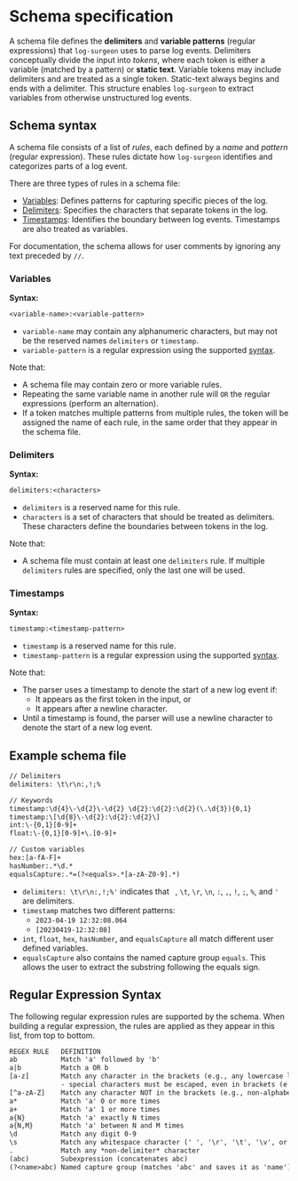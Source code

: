 # Schema specification

A schema file defines the **delimiters** and **variable patterns** (regular
expressions) that `log-surgeon` uses to parse log events. Delimiters
conceptually divide the input into *tokens*, where each token is either a
variable (matched by a pattern) or **static text**. Variable tokens may include
delimiters and are treated as a single token. Static-text always begins and ends
with a delimiter. This structure enables `log-surgeon` to extract variables from
otherwise unstructured log events.

## Schema syntax

A schema file consists of a list of *rules*, each defined by a *name* and
*pattern* (regular expression). These rules dictate how `log-surgeon` identifies
and categorizes parts of a log event.

There are three types of rules in a schema file:

* [Variables](#variables): Defines patterns for capturing specific pieces of the
  log.
* [Delimiters](#delimiters): Specifies the characters that separate tokens in
  the log.
* [Timestamps](#timestamps): Identifies the boundary between log events.
  Timestamps are also treated as variables.

For documentation, the schema allows for user comments by ignoring any text
preceded by `//`.

### Variables

**Syntax:**

```txt
<variable-name>:<variable-pattern>
```

* `variable-name` may contain any alphanumeric characters, but may not be
  the reserved names `delimiters` or `timestamp`.
* `variable-pattern` is a regular expression using the supported
  [syntax](#regular-expression-syntax).

Note that:

* A schema file may contain zero or more variable rules.
* Repeating the same variable name in another rule will `OR` the regular
  expressions (perform an alternation).
* If a token matches multiple patterns from multiple rules, the token will be
  assigned the name of each rule, in the same order that they appear in the
  schema file.

### Delimiters

**Syntax:**

```txt
delimiters:<characters>
```

* `delimiters` is a reserved name for this rule.
* `characters` is a set of characters that should be treated as delimiters.
  These characters define the boundaries between tokens in the log.

Note that:

* A schema file must contain at least one `delimiters` rule. If multiple
  `delimiters` rules are specified, only the last one will be used.

### Timestamps

**Syntax:**

```txt
timestamp:<timestamp-pattern>
```

* `timestamp` is a reserved name for this rule.
* `timestamp-pattern` is a regular expression using the supported
  [syntax](#regular-expression-syntax).

Note that:

* The parser uses a timestamp to denote the start of a new log event if:
  * It appears as the first token in the input, or
  * It appears after a newline character.
* Until a timestamp is found, the parser will use a newline character to denote
  the start of a new log event.

## Example schema file

```txt
// Delimiters
delimiters: \t\r\n:,!;%

// Keywords
timestamp:\d{4}\-\d{2}\-\d{2} \d{2}:\d{2}:\d{2}(\.\d{3}){0,1}
timestamp:\[\d{8}\-\d{2}:\d{2}:\d{2}\]
int:\-{0,1}[0-9]+
float:\-{0,1}[0-9]+\.[0-9]+

// Custom variables
hex:[a-fA-F]+
hasNumber:.*\d.*
equalsCapture:.*=(?<equals>.*[a-zA-Z0-9].*)
```

* `delimiters: \t\r\n:,!;%'` indicates that ` `, `\t`, `\r`, `\n`, `:`, `,`,
  `!`, `;`, `%`, and `'` are delimiters.
* `timestamp` matches two different patterns:
  * `2023-04-19 12:32:08.064`
  * `[20230419-12:32:08]`
* `int`, `float`, `hex`, `hasNumber`, and `equalsCapture` all match different
  user defined variables.
* `equalsCapture` also contains the named capture group `equals`. This allows
  the user to extract the substring following the equals sign.

## Regular Expression Syntax

The following regular expression rules are supported by the schema. When
building a regular expression, the rules are applied as they appear in this
list, from top to bottom.

```txt
REGEX RULE   DEFINITION
ab           Match 'a' followed by 'b'
a|b          Match a OR b
[a-z]        Match any character in the brackets (e.g., any lowercase letter)
             - special characters must be escaped, even in brackets (e.g., [\.\(\\])
[^a-zA-Z]    Match any character NOT in the brackets (e.g., non-alphabet character)
a*           Match 'a' 0 or more times
a+           Match 'a' 1 or more times
a{N}         Match 'a' exactly N times
a{N,M}       Match 'a' between N and M times
\d           Match any digit 0-9
\s           Match any whitespace character (' ', '\r', '\t', '\v', or '\f')
.            Match any *non-delimiter* character
(abc)        Subexpression (concatenates abc)
(?<name>abc) Named capture group (matches 'abc' and saves it as 'name')
```

